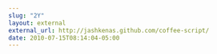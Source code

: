 ```yaml
---
slug: "2Y"
layout: external
external_url: http://jashkenas.github.com/coffee-script/
date: 2010-07-15T08:14:04-05:00
---
```


